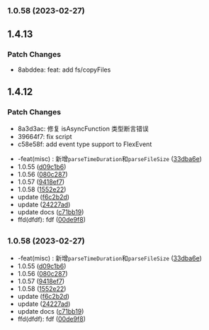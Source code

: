 ## <small>1.0.58 (2023-02-27)</small>

## 1.4.13

### Patch Changes

- 8abddea: feat: add fs/copyFiles

## 1.4.12

### Patch Changes

- 8a3d3ac: 修复 isAsyncFunction 类型断言错误
- 39664f7: fix script
- c58e58f: add event type support to FlexEvent

* -feat(misc) : 新增`parseTimeDuration`和`parseFileSize` ([33dba6e](https://github.com/zhangfisher/flex-tools/commit/33dba6e))
* 1.0.55 ([d09c1b6](https://github.com/zhangfisher/flex-tools/commit/d09c1b6))
* 1.0.56 ([080c287](https://github.com/zhangfisher/flex-tools/commit/080c287))
* 1.0.57 ([9418ef7](https://github.com/zhangfisher/flex-tools/commit/9418ef7))
* 1.0.58 ([1552e22](https://github.com/zhangfisher/flex-tools/commit/1552e22))
* update ([f6c2b2d](https://github.com/zhangfisher/flex-tools/commit/f6c2b2d))
* update ([24227ad](https://github.com/zhangfisher/flex-tools/commit/24227ad))
* update docs ([c71bb19](https://github.com/zhangfisher/flex-tools/commit/c71bb19))
* ffd(dfdf): fdf ([00de9f8](https://github.com/zhangfisher/flex-tools/commit/00de9f8))

## <small>1.0.58 (2023-02-27)</small>

- -feat(misc) : 新增`parseTimeDuration`和`parseFileSize` ([33dba6e](https://github.com/zhangfisher/flex-tools/commit/33dba6e))
- 1.0.55 ([d09c1b6](https://github.com/zhangfisher/flex-tools/commit/d09c1b6))
- 1.0.56 ([080c287](https://github.com/zhangfisher/flex-tools/commit/080c287))
- 1.0.57 ([9418ef7](https://github.com/zhangfisher/flex-tools/commit/9418ef7))
- 1.0.58 ([1552e22](https://github.com/zhangfisher/flex-tools/commit/1552e22))
- update ([f6c2b2d](https://github.com/zhangfisher/flex-tools/commit/f6c2b2d))
- update ([24227ad](https://github.com/zhangfisher/flex-tools/commit/24227ad))
- update docs ([c71bb19](https://github.com/zhangfisher/flex-tools/commit/c71bb19))
- ffd(dfdf): fdf ([00de9f8](https://github.com/zhangfisher/flex-tools/commit/00de9f8))
